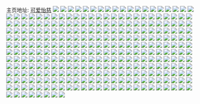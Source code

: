 主页地址: [可爱怡慈](https://weibo.com/u/5721359733) 
![](https://wx4.sinaimg.cn/mw2000/006fcf1Hly1h9l1x05jeuj31ho1zkkjl.jpg) 
![](https://wx4.sinaimg.cn/mw2000/006fcf1Hly1h9l1x8cvl2j31go1s9hdt.jpg) 
![](https://wx4.sinaimg.cn/mw2000/006fcf1Hly1h9aiaji3euj31ho1zku0x.jpg) 
![](https://wx4.sinaimg.cn/mw2000/006fcf1Hly1h9aiamuglzj31ho1hokjl.jpg) 
![](https://wx4.sinaimg.cn/mw2000/006fcf1Hly1h9aialz8xmj31ho1zkqv5.jpg) 
![](https://wx4.sinaimg.cn/mw2000/006fcf1Hly1h9aiakguxbj31ho1zkx6p.jpg) 
![](https://wx4.sinaimg.cn/mw2000/006fcf1Hly1h9aianp7ipj31ho1zlx6p.jpg) 
![](https://wx4.sinaimg.cn/mw2000/006fcf1Hly1h86xrn1musj31ho1zke81.jpg) 
![](https://wx4.sinaimg.cn/mw2000/006fcf1Hly1h86xrjx3qij31ho1zkkjl.jpg) 
![](https://wx4.sinaimg.cn/mw2000/006fcf1Hly1h86xw499x2j31ho1zknpd.jpg) 
![](https://wx4.sinaimg.cn/mw2000/006fcf1Hly1h86xro3cz7j31ho1zke81.jpg) 
![](https://wx4.sinaimg.cn/mw2000/006fcf1Hly1h86xrpmfprj31ho1zkhdt.jpg) 
![](https://wx4.sinaimg.cn/mw2000/006fcf1Hly1h6q0kfaf1oj31ho1zku0x.jpg) 
![](https://wx4.sinaimg.cn/mw2000/006fcf1Hly1h6q0kk5mbij31ho1zlqlm.jpg) 
![](https://wx4.sinaimg.cn/mw2000/006fcf1Hly1h6q0khjy91j31ho1zkdvm.jpg) 
![](https://wx4.sinaimg.cn/mw2000/006fcf1Hly1h5x1bmk1ugj31ho1zl1ky.jpg) 
![](https://wx4.sinaimg.cn/mw2000/006fcf1Hly1h5x1blkwz3j31ho1zlgro.jpg) 
![](https://wx4.sinaimg.cn/mw2000/006fcf1Hly1h5x1bngadlj31ho1zkk02.jpg) 
![](https://wx4.sinaimg.cn/mw2000/006fcf1Hly1h5x1conlivj31ho1zlwl5.jpg) 
![](https://wx4.sinaimg.cn/mw2000/006fcf1Hly1h5mu4hlhtaj31ho1zkhdt.jpg) 
![](https://wx4.sinaimg.cn/mw2000/006fcf1Hly1h5mu30k5zkj31ho1zkhdt.jpg) 
![](https://wx4.sinaimg.cn/mw2000/006fcf1Hly1h5mu407vsgj31ho1zkqv5.jpg) 
![](https://wx4.sinaimg.cn/mw2000/006fcf1Hly1h5mu3h2dtmj32c0340u0y.jpg) 
![](https://wx4.sinaimg.cn/mw2000/006fcf1Hly1h5mu3pk4gkj31ho1zkhdt.jpg) 
![](https://wx4.sinaimg.cn/mw2000/006fcf1Hly1h5mu49cbsrj31ho1zknpd.jpg) 
![](https://wx4.sinaimg.cn/mw2000/006fcf1Hgy1h51m3l7s8bj31o0280qv5.jpg) 
![](https://wx4.sinaimg.cn/mw2000/006fcf1Hgy1h51m3v0tlgj32c0340hdu.jpg) 
![](https://wx4.sinaimg.cn/mw2000/006fcf1Hgy1h51m3i8v77j31o0280x6p.jpg) 
![](https://wx4.sinaimg.cn/mw2000/006fcf1Hgy1h51m3p74ryj31c41zku0x.jpg) 
![](https://wx4.sinaimg.cn/mw2000/006fcf1Hgy1h51m3sl5zfj32c03407wk.jpg) 
![](https://wx4.sinaimg.cn/mw2000/006fcf1Hgy1h51m3fe332j32802yox6s.jpg) 
![](https://wx4.sinaimg.cn/mw2000/006fcf1Hgy1h51m3jsfs9j31a01zjx6p.jpg) 
![](https://wx4.sinaimg.cn/mw2000/006fcf1Hgy1h51m3ym664j33402c07wh.jpg) 
![](https://wx4.sinaimg.cn/mw2000/006fcf1Hgy1h51m3wusqrj31ho1zk7wi.jpg) 
![](https://wx4.sinaimg.cn/mw2000/006fcf1Hgy1h51m41ln2ej32c0340x6r.jpg) 
![](https://wx4.sinaimg.cn/mw2000/006fcf1Hgy1h51m5vskqtj32c0340b2b.jpg) 
![](https://wx4.sinaimg.cn/mw2000/006fcf1Hly1h4v38b59ojj31ho1zk1ky.jpg) 
![](https://wx4.sinaimg.cn/mw2000/006fcf1Hly1h4v38ghor6j31ho1zk7wi.jpg) 
![](https://wx4.sinaimg.cn/mw2000/006fcf1Hly1h4v38i85cej31ho1ho7wh.jpg) 
![](https://wx4.sinaimg.cn/mw2000/006fcf1Hly1h4v38jmryqj31ho1zkqv5.jpg) 
![](https://wx4.sinaimg.cn/mw2000/006fcf1Hly1h3wd8ubwnij31ej1uo1ky.jpg) 
![](https://wx4.sinaimg.cn/mw2000/006fcf1Hly1h3we3x46ljj31ho1zk4qq.jpg) 
![](https://wx4.sinaimg.cn/mw2000/006fcf1Hly1h3pj9m858tj31ho1zk7wi.jpg) 
![](https://wx4.sinaimg.cn/mw2000/006fcf1Hly1h3pj9ogsxtj31ho1zke82.jpg) 
![](https://wx4.sinaimg.cn/mw2000/006fcf1Hly1h3pj9prinsj31ho1zknpe.jpg) 
![](https://wx4.sinaimg.cn/mw2000/006fcf1Hly1h3pj9ogsxtj31ho1zke82.jpg) 
![](https://wx4.sinaimg.cn/mw2000/006fcf1Hly1h2vfncrk00j31ho1zkx6p.jpg) 
![](https://wx4.sinaimg.cn/mw2000/006fcf1Hly1h2v02j2oibj315o2bohdt.jpg) 
![](https://wx4.sinaimg.cn/mw2000/006fcf1Hly1h1ue0quyygj31ho1zkx6q.jpg) 
![](https://wx4.sinaimg.cn/mw2000/006fcf1Hly1h1ue0w08fuj31ho1zku0y.jpg) 
![](https://wx4.sinaimg.cn/mw2000/006fcf1Hly1h1ue0t8g0dj31fc1w6e82.jpg) 
![](https://wx4.sinaimg.cn/mw2000/006fcf1Hly1h1ue0zluefj31ho1i4x6p.jpg) 
![](https://wx4.sinaimg.cn/mw2000/006fcf1Hly1h1ue0xrmspj31ho1zkx6q.jpg) 
![](https://wx4.sinaimg.cn/mw2000/006fcf1Hly1h1hi7goohqj31ho1zk4qq.jpg) 
![](https://wx4.sinaimg.cn/mw2000/006fcf1Hly1h1hi7zvl2uj31ho1zlnpd.jpg) 
![](https://wx4.sinaimg.cn/mw2000/006fcf1Hly1h1hi7ql9kij31ho1zlqv5.jpg) 
![](https://wx4.sinaimg.cn/mw2000/006fcf1Hly1h0s5syqv1hj31ho1ho4qq.jpg) 
![](https://wx4.sinaimg.cn/mw2000/006fcf1Hly1h0s5s4kft4j33402c0npg.jpg) 
![](https://wx4.sinaimg.cn/mw2000/006fcf1Hly1h0s5sfntqjj31ho1hox6p.jpg) 
![](https://wx4.sinaimg.cn/mw2000/006fcf1Hly1h0s5uf1i74j33402c0u0y.jpg) 
![](https://wx4.sinaimg.cn/mw2000/006fcf1Hly1h0s5tdhx7hj31ho1hohdu.jpg) 
![](https://wx4.sinaimg.cn/mw2000/006fcf1Hly1h0s5v4v6bej33402c01l1.jpg) 
![](https://wx4.sinaimg.cn/mw2000/006fcf1Hly1h0ht7li3n5j31ho1zkb2a.jpg) 
![](https://wx4.sinaimg.cn/mw2000/006fcf1Hly1h0ht7qha5cj31ho1zk7wi.jpg) 
![](https://wx4.sinaimg.cn/mw2000/006fcf1Hly1h0ht7mtyfzj31ho1zkb2a.jpg) 
![](https://wx4.sinaimg.cn/mw2000/006fcf1Hly1h0ht7o3fqdj31ho1zkkjm.jpg) 
![](https://wx4.sinaimg.cn/mw2000/006fcf1Hly1h0ht7p9m33j31ho1ywx6p.jpg) 
![](https://wx4.sinaimg.cn/mw2000/006fcf1Hly1h03wuo3uhjj31ho1zk7wi.jpg) 
![](https://wx4.sinaimg.cn/mw2000/006fcf1Hly1gzdf1gw5ptj32802yokjn.jpg) 
![](https://wx4.sinaimg.cn/mw2000/006fcf1Hly1gzdf0y1agnj32802yob2c.jpg) 
![](https://wx4.sinaimg.cn/mw2000/006fcf1Hly1gzdf14k8ohj32802yob2c.jpg) 
![](https://wx4.sinaimg.cn/mw2000/006fcf1Hly1gzdf1brcflj32802yo1l1.jpg) 
![](https://wx4.sinaimg.cn/mw2000/006fcf1Hly1gzdf0uohydj32c02c0npd.jpg) 
![](https://wx4.sinaimg.cn/mw2000/006fcf1Hly1gzdf1e9a7fj32802yokjo.jpg) 
![](https://wx4.sinaimg.cn/mw2000/006fcf1Hly1gzdf17fb0ej32802yoe84.jpg) 
![](https://wx4.sinaimg.cn/mw2000/006fcf1Hly1gzdf116wegj32802yo4qs.jpg) 
![](https://wx4.sinaimg.cn/mw2000/006fcf1Hly1gyc87f9laxj32802yo4qr.jpg) 
![](https://wx4.sinaimg.cn/mw2000/006fcf1Hly1gyc87bkn8ej3280306x6r.jpg) 
![](https://wx4.sinaimg.cn/mw2000/006fcf1Hly1gyc86xwfapj325p30f7wj.jpg) 
![](https://wx4.sinaimg.cn/mw2000/006fcf1Hly1gxxhchj9nqj31ho1zkqv5.jpg) 
![](https://wx4.sinaimg.cn/mw2000/006fcf1Hly1gxxhcinllej31ho1zku0x.jpg) 
![](https://wx4.sinaimg.cn/mw2000/006fcf1Hly1gxjfsbj9qsj32802zmb2d.jpg) 
![](https://wx4.sinaimg.cn/mw2000/006fcf1Hly1gxjfrwwi3wj32802you0z.jpg) 
![](https://wx4.sinaimg.cn/mw2000/006fcf1Hly1gxjfsisk0pj32802yoe85.jpg) 
![](https://wx4.sinaimg.cn/mw2000/006fcf1Hly1gxjfs7ny1rj32802zie85.jpg) 
![](https://wx4.sinaimg.cn/mw2000/006fcf1Hly1gxjfrj62v1j32802yo1l0.jpg) 
![](https://wx4.sinaimg.cn/mw2000/006fcf1Hly1gxjfs3vu11j32802yoe84.jpg) 
![](https://wx4.sinaimg.cn/mw2000/006fcf1Hly1gxftcsb268j32802yokjo.jpg) 
![](https://wx4.sinaimg.cn/mw2000/006fcf1Hly1gxftczrwo3j32802yonpg.jpg) 
![](https://wx4.sinaimg.cn/mw2000/006fcf1Hly1gxftfajxqnj32802yox6s.jpg) 
![](https://wx4.sinaimg.cn/mw2000/006fcf1Hly1gxftdmmh9lj32802yo1l1.jpg) 
![](https://wx4.sinaimg.cn/mw2000/006fcf1Hly1gxftd9hto8j32802yokjo.jpg) 
![](https://wx4.sinaimg.cn/mw2000/006fcf1Hly1gxftfrmfitj32802yokjn.jpg) 
![](https://wx4.sinaimg.cn/mw2000/006fcf1Hly1gwmqpknb5lj32c02c0hdu.jpg) 
![](https://wx4.sinaimg.cn/mw2000/006fcf1Hly1gwlrl203wgj328030mnpf.jpg) 
![](https://wx4.sinaimg.cn/mw2000/006fcf1Hly1gwlrl9r7x9j32c02c0x6p.jpg) 
![](https://wx4.sinaimg.cn/mw2000/006fcf1Hly1gwlrl5qlulj3280316kjn.jpg) 
![](https://wx4.sinaimg.cn/mw2000/006fcf1Hly1gwlrl7abvbj328030mnpe.jpg) 
![](https://wx4.sinaimg.cn/mw2000/006fcf1Hly1gwlrlbkkakj32c02c0kjl.jpg) 
![](https://wx4.sinaimg.cn/mw2000/006fcf1Hly1gwlrkzq6arj32802yoe84.jpg) 
![](https://wx4.sinaimg.cn/mw2000/006fcf1Hly1gwlrl3zv48j3280302b2b.jpg) 
![](https://wx4.sinaimg.cn/mw2000/006fcf1Hly1gwlrkwksw4j32802yoqv8.jpg) 
![](https://wx4.sinaimg.cn/mw2000/006fcf1Hly1gve2dx5hrdj60n00n0n0o02.jpg) 
![](https://wx4.sinaimg.cn/mw2000/006fcf1Hly1gve30d30wej61zk1hob2a02.jpg) 
![](https://wx4.sinaimg.cn/mw2000/006fcf1Hly1gv4rp1x9z5j62802yo7wl02.jpg) 
![](https://wx4.sinaimg.cn/mw2000/006fcf1Hly1gv4rpgj7otj326n2dtx6q.jpg) 
![](https://wx4.sinaimg.cn/mw2000/006fcf1Hly1gv4rpb69o6j62802yokjp02.jpg) 
![](https://wx4.sinaimg.cn/mw2000/006fcf1Hly1gv4rp60e1yj32802yox6s.jpg) 
![](https://wx4.sinaimg.cn/mw2000/006fcf1Hly1gus2f2bfgcj61491497r002.jpg) 
![](https://wx4.sinaimg.cn/mw2000/006fcf1Hly1gus2f4oa1wj62c02c0x6q02.jpg) 
![](https://wx4.sinaimg.cn/mw2000/006fcf1Hly1gus2eshkcxj61ho1zkx6p02.jpg) 
![](https://wx4.sinaimg.cn/mw2000/006fcf1Hly1gus2f35nccj3149149b15.jpg) 
![](https://wx4.sinaimg.cn/mw2000/006fcf1Hly1gus2ghjqv8j6149149dxv02.jpg) 
![](https://wx4.sinaimg.cn/mw2000/006fcf1Hly1gus2f1gf7mj6149149wyp02.jpg) 
![](https://wx4.sinaimg.cn/mw2000/006fcf1Hly1gus2f0oa44j61491497u902.jpg) 
![](https://wx4.sinaimg.cn/mw2000/006fcf1Hly1gus2ew3vc9j62c02c0x6q02.jpg) 
![](https://wx4.sinaimg.cn/mw2000/006fcf1Hly1gus2j1bk8ej61zk1ho1ky02.jpg) 
![](https://wx4.sinaimg.cn/mw2000/006fcf1Hly1gu7bas7jyfj62802yoqv702.jpg) 
![](https://wx4.sinaimg.cn/mw2000/006fcf1Hly1gu7bb0vsg0j63402c0kjm02.jpg) 
![](https://wx4.sinaimg.cn/mw2000/006fcf1Hly1gu7bb556y0j615o334b2a02.jpg) 
![](https://wx4.sinaimg.cn/mw2000/006fcf1Hly1gu7bad658ej62c02c04qq02.jpg) 
![](https://wx4.sinaimg.cn/mw2000/006fcf1Hly1gu7bailv0lj615o2bcx6p02.jpg) 
![](https://wx4.sinaimg.cn/mw2000/006fcf1Hly1gu7baobobpj62802yoqv702.jpg) 
![](https://wx4.sinaimg.cn/mw2000/006fcf1Hly1gu7baxvleej62c02c0u0x02.jpg) 
![](https://wx4.sinaimg.cn/mw2000/006fcf1Hly1gu7be1om2wj62802yohdw02.jpg) 
![](https://wx4.sinaimg.cn/mw2000/006fcf1Hly1gtthbxwypmj32802yonpf.jpg) 
![](https://wx4.sinaimg.cn/mw2000/006fcf1Hly1gtthc7uxk7j32c02c01ky.jpg) 
![](https://wx4.sinaimg.cn/mw2000/006fcf1Hly1gtthbuj466j61dw1xykjl02.jpg) 
![](https://wx4.sinaimg.cn/mw2000/006fcf1Hly1gtthbsw73jj62802yoe8302.jpg) 
![](https://wx4.sinaimg.cn/mw2000/006fcf1Hly1gtthc0wd48j628031eu0z02.jpg) 
![](https://wx4.sinaimg.cn/mw2000/006fcf1Hly1gsvqvn4uz1j30u014agsd.jpg) 
![](https://wx4.sinaimg.cn/mw2000/006fcf1Hly1gsvqw13ys9j31400u047l.jpg) 
![](https://wx4.sinaimg.cn/mw2000/006fcf1Hly1gsvqvqxub4j30u0145n49.jpg) 
![](https://wx4.sinaimg.cn/mw2000/006fcf1Hly1gsvqvlcqdej30ub0u00w7.jpg) 
![](https://wx4.sinaimg.cn/mw2000/006fcf1Hly1gsvqvz8kztj31400u0dn5.jpg) 
![](https://wx4.sinaimg.cn/mw2000/006fcf1Hly1gsvqvp35zlj30u014awl4.jpg) 
![](https://wx4.sinaimg.cn/mw2000/006fcf1Hly1gssd2bi73zj30u014ngx0.jpg) 
![](https://wx4.sinaimg.cn/mw2000/006fcf1Hly1gssd28cy79j30u0140wmf.jpg) 
![](https://wx4.sinaimg.cn/mw2000/006fcf1Hly1gssd2jtpisj30u01407ee.jpg) 
![](https://wx4.sinaimg.cn/mw2000/006fcf1Hly1gssd2m1gj0j60u010n46u02.jpg) 
![](https://wx4.sinaimg.cn/mw2000/006fcf1Hly1gssd2n3pelj31400u0ag5.jpg) 
![](https://wx4.sinaimg.cn/mw2000/006fcf1Hly1gssd2gk0uyj30u0140doy.jpg) 
![](https://wx4.sinaimg.cn/mw2000/006fcf1Hly1gssd2dtwlzj30u0140do2.jpg) 
![](https://wx4.sinaimg.cn/mw2000/006fcf1Hly1gssd268g1rj31400u07ji.jpg) 
![](https://wx4.sinaimg.cn/mw2000/006fcf1Hly1gssd2pz30vj30u0140h06.jpg) 
![](https://wx4.sinaimg.cn/mw2000/006fcf1Hly1grozwhc9llj30u014045n.jpg) 
![](https://wx4.sinaimg.cn/mw2000/006fcf1Hly1grozwjao22j31400u0k30.jpg) 
![](https://wx4.sinaimg.cn/mw2000/006fcf1Hly1grozwhzxxpj30u0140tqf.jpg) 
![](https://wx4.sinaimg.cn/mw2000/006fcf1Hly1grozwjmzqej31400u0k4f.jpg) 
![](https://wx4.sinaimg.cn/mw2000/006fcf1Hly1grozwfywbtj30u0140dvw.jpg) 
![](https://wx4.sinaimg.cn/mw2000/006fcf1Hly1grozwirf2gj31400u0wps.jpg) 
![](https://wx4.sinaimg.cn/mw2000/006fcf1Hly1gqp7kjtstoj30u012q7cm.jpg) 
![](https://wx4.sinaimg.cn/mw2000/006fcf1Hly1gqjdl641l9j30u0140qdn.jpg) 
![](https://wx4.sinaimg.cn/mw2000/006fcf1Hly1gqjdl4430lj31400u0grf.jpg) 
![](https://wx4.sinaimg.cn/mw2000/006fcf1Hly1gqjdl5krzxj30u00u045r.jpg) 
![](https://wx4.sinaimg.cn/mw2000/006fcf1Hly1gqjdl4zzcvj30u00u0jza.jpg) 
![](https://wx4.sinaimg.cn/mw2000/006fcf1Hly1gqjdl8cyhhj30u00u07f3.jpg) 
![](https://wx4.sinaimg.cn/mw2000/006fcf1Hly1gqjdl6so5rj30u0140gvv.jpg) 
![](https://wx4.sinaimg.cn/mw2000/006fcf1Hly1goyq00dizrj32802yoe84.jpg) 
![](https://wx4.sinaimg.cn/mw2000/006fcf1Hly1goyq08ycp5j32c02c0npd.jpg) 
![](https://wx4.sinaimg.cn/mw2000/006fcf1Hly1goypzc7ab3j32802yo1l1.jpg) 
![](https://wx4.sinaimg.cn/mw2000/006fcf1Hly1goypyks2emj32802yoe85.jpg) 
![](https://wx4.sinaimg.cn/mw2000/006fcf1Hly1goypwze4wvj33402c0b2a.jpg) 
![](https://wx4.sinaimg.cn/mw2000/006fcf1Hly1goypxrolmaj30n01pcb11.jpg) 
![](https://wx4.sinaimg.cn/mw2000/006fcf1Hly1gnnfy7znr7j31ho1zk4qq.jpg) 
![](https://wx4.sinaimg.cn/mw2000/006fcf1Hly1gnnfyd134oj32c02c0wtx.jpg) 
![](https://wx4.sinaimg.cn/mw2000/006fcf1Hly1gn05l4enrbj32yo280x6r.jpg) 
![](https://wx4.sinaimg.cn/mw2000/006fcf1Hly1gn05lm9x8lj32c033ye83.jpg) 
![](https://wx4.sinaimg.cn/mw2000/006fcf1Hly1gn05kxkpioj32c033ynpe.jpg) 
![](https://wx4.sinaimg.cn/mw2000/006fcf1Hly1gn05l8doj9j32c033ynpf.jpg) 
![](https://wx4.sinaimg.cn/mw2000/006fcf1Hly1gn05l1jb8fj33402c07we.jpg) 
![](https://wx4.sinaimg.cn/mw2000/006fcf1Hly1gn05l0nm9tj32yo280hdw.jpg) 
![](https://wx4.sinaimg.cn/mw2000/006fcf1Hly1gm0ezu8mmgj334021zqv6.jpg) 
![](https://wx4.sinaimg.cn/mw2000/006fcf1Hly1glzaw3zj14j30u0140dth.jpg) 
![](https://wx4.sinaimg.cn/mw2000/006fcf1Hly1glzaw4lfgoj30u00u0wjp.jpg) 
![](https://wx4.sinaimg.cn/mw2000/006fcf1Hly1glzaw7hu4kj30u0147k5o.jpg) 
![](https://wx4.sinaimg.cn/mw2000/006fcf1Hly1glzaw6282zj30u00u0k1r.jpg) 
![](https://wx4.sinaimg.cn/mw2000/006fcf1Hly1glzaw80abaj30u0140nau.jpg) 
![](https://wx4.sinaimg.cn/mw2000/006fcf1Hly1glzaw6yvk3j30u014n4d3.jpg) 
![](https://wx4.sinaimg.cn/mw2000/006fcf1Hly1gle9gsfy5vj30u0140al2.jpg) 
![](https://wx4.sinaimg.cn/mw2000/006fcf1Hly1gle9gq4cxsj30u0140455.jpg) 
![](https://wx4.sinaimg.cn/mw2000/006fcf1Hly1gle9grs88fj30u0140tgp.jpg) 
![](https://wx4.sinaimg.cn/mw2000/006fcf1Hly1gle9gql2f2j30u0140tl0.jpg) 
![](https://wx4.sinaimg.cn/mw2000/006fcf1Hly1gle9gr3874j30u00u0ak1.jpg) 
![](https://wx4.sinaimg.cn/mw2000/006fcf1Hly1gle9gp3xcqj30u0140k4d.jpg) 
![](https://wx4.sinaimg.cn/mw2000/006fcf1Hly1gle9grhe2tj30u0140jz6.jpg) 
![](https://wx4.sinaimg.cn/mw2000/006fcf1Hly1gkoxx12uc7j30u0140keh.jpg) 
![](https://wx4.sinaimg.cn/mw2000/006fcf1Hly1gkoxwvswbvj31400u0qri.jpg) 
![](https://wx4.sinaimg.cn/mw2000/006fcf1Hly1gkoxwwvhy2j30u01401ha.jpg) 
![](https://wx4.sinaimg.cn/mw2000/006fcf1Hly1gkoxwxicgqj30u0140e55.jpg) 
![](https://wx4.sinaimg.cn/mw2000/006fcf1Hly1gkoxx0dnu6j30u01404no.jpg) 
![](https://wx4.sinaimg.cn/mw2000/006fcf1Hly1gkoxwy2mnmj30u01407u3.jpg) 
![](https://wx4.sinaimg.cn/mw2000/006fcf1Hly1gjtzzeppojj30u0140n7m.jpg) 
![](https://wx4.sinaimg.cn/mw2000/006fcf1Hly1gjtzzgmbcpj31400u0gy3.jpg) 
![](https://wx4.sinaimg.cn/mw2000/006fcf1Hly1gjtzzdyzvlj30u0140wto.jpg) 
![](https://wx4.sinaimg.cn/mw2000/006fcf1Hly1gjtzzdcfdyj30u0140aod.jpg) 
![](https://wx4.sinaimg.cn/mw2000/006fcf1Hly1gjtzzhlw0yj31400u048g.jpg) 
![](https://wx4.sinaimg.cn/mw2000/006fcf1Hly1gjtzzdorc2j30u015l4d5.jpg) 
![](https://wx4.sinaimg.cn/mw2000/006fcf1Hly1gjtzzefip1j30u0140185.jpg) 
![](https://wx4.sinaimg.cn/mw2000/006fcf1Hly1gjtzzgzaz2j31400u0tik.jpg) 
![](https://wx4.sinaimg.cn/mw2000/006fcf1Hly1gjtzzfzk79j30u014cwsw.jpg) 
![](https://wx4.sinaimg.cn/mw2000/006fcf1Hly1gihagnumw2j30u014048o.jpg) 
![](https://wx4.sinaimg.cn/mw2000/006fcf1Hly1gihagqipazj31400u0k2p.jpg) 
![](https://wx4.sinaimg.cn/mw2000/006fcf1Hly1gihagp4ncbj30u0117qfx.jpg) 
![](https://wx4.sinaimg.cn/mw2000/006fcf1Hly1gihagrpfivj31400u0tkf.jpg) 
![](https://wx4.sinaimg.cn/mw2000/006fcf1Hly1gihagoov7qj30u0140tj5.jpg) 
![](https://wx4.sinaimg.cn/mw2000/006fcf1Hly1gihagn6h83j31400u0qf3.jpg) 
![](https://wx4.sinaimg.cn/mw2000/006fcf1Hly1gihagodz0fj30u00u0qbn.jpg) 
![](https://wx4.sinaimg.cn/mw2000/006fcf1Hly1gihags3pcrj30u00u0wox.jpg) 
![](https://wx4.sinaimg.cn/mw2000/006fcf1Hly1gihagsjti0j30u00u0dpk.jpg) 
![](https://wx4.sinaimg.cn/mw2000/006fcf1Hly1gi3hvxxjpxj30u011z4di.jpg) 
![](https://wx4.sinaimg.cn/mw2000/006fcf1Hly1gi3hvzuur1j30u0140k2j.jpg) 
![](https://wx4.sinaimg.cn/mw2000/006fcf1Hly1gi3hvyb5dbj30u011y4be.jpg) 
![](https://wx4.sinaimg.cn/mw2000/006fcf1Hly1gfs2m4a1rqj30u0140qd1.jpg) 
![](https://wx4.sinaimg.cn/mw2000/006fcf1Hly1gfs2m5c1r8j31400u0k4r.jpg) 
![](https://wx4.sinaimg.cn/mw2000/006fcf1Hly1gfs2m3zr4fj30u0140gwt.jpg) 
![](https://wx4.sinaimg.cn/mw2000/006fcf1Hly1gfs2m3czaij30u0140akv.jpg) 
![](https://wx4.sinaimg.cn/mw2000/006fcf1Hly1gfs2m6t9c2j30u014046c.jpg) 
![](https://wx4.sinaimg.cn/mw2000/006fcf1Hly1gfs2m3nrrwj30u00x5ado.jpg) 
![](https://wx4.sinaimg.cn/mw2000/006fcf1Hly1gezyb247cfj30u0140ajj.jpg) 
![](https://wx4.sinaimg.cn/mw2000/006fcf1Hly1gezyavu94ej30u00u0dqt.jpg) 
![](https://wx4.sinaimg.cn/mw2000/006fcf1Hly1gezyb083n4j30u0140th8.jpg) 
![](https://wx4.sinaimg.cn/mw2000/006fcf1Hly1gezyayjnfxj30u00u0dtg.jpg) 
![](https://wx4.sinaimg.cn/mw2000/006fcf1Hly1gezyatj524j30u0140k0e.jpg) 
![](https://wx4.sinaimg.cn/mw2000/006fcf1Hly1gezyb4dm67j30u00u0133.jpg) 
![](https://wx4.sinaimg.cn/mw2000/006fcf1Hly1gez804ff1zj30u0140tm9.jpg) 
![](https://wx4.sinaimg.cn/mw2000/006fcf1Hly1gez1657ta4j30u0140alm.jpg) 
![](https://wx4.sinaimg.cn/mw2000/006fcf1Hly1gez168a8a9j30u014baix.jpg) 
![](https://wx4.sinaimg.cn/mw2000/006fcf1Hly1gez165sznzj30u0140qac.jpg) 
![](https://wx4.sinaimg.cn/mw2000/006fcf1Hly1gez16747mrj30u0135dme.jpg) 
![](https://wx4.sinaimg.cn/mw2000/006fcf1Hly1gez166lcb7j30u00u07ci.jpg) 
![](https://wx4.sinaimg.cn/mw2000/006fcf1Hly1gez164u6bjj30u0140n3z.jpg) 
![](https://wx4.sinaimg.cn/mw2000/006fcf1Hly1gdlm5200rbj31o0280x6p.jpg) 
![](https://wx4.sinaimg.cn/mw2000/006fcf1Hly1gdlm54xsucj32c02c0u0y.jpg) 
![](https://wx4.sinaimg.cn/mw2000/006fcf1Hly1gdlm7d0s0wj30rs2234qp.jpg) 
![](https://wx4.sinaimg.cn/mw2000/006fcf1Hly1gdlm6x37lzj30rs2237wh.jpg) 
![](https://wx4.sinaimg.cn/mw2000/006fcf1Hly1gdlm5417wtj31o02804qq.jpg) 
![](https://wx4.sinaimg.cn/mw2000/006fcf1Hly1gdlm56hlumj33402c0npf.jpg) 
![](https://wx4.sinaimg.cn/mw2000/006fcf1Hly1ga88hm0u5hj31400u0k23.jpg) 
![](https://wx4.sinaimg.cn/mw2000/006fcf1Hly1ga88hn3hl2j30u01344bq.jpg) 
![](https://wx4.sinaimg.cn/mw2000/006fcf1Hly1ga88hmji2aj30u0140ncd.jpg) 
![](https://wx4.sinaimg.cn/mw2000/006fcf1Hly1ga88hrsw91j30u0140n5u.jpg) 
![](https://wx4.sinaimg.cn/mw2000/006fcf1Hly1ga88hnv8l3j30u0140wtv.jpg) 
![](https://wx4.sinaimg.cn/mw2000/006fcf1Hly1ga88hq0ii8j30u0140k69.jpg) 
![](https://wx4.sinaimg.cn/mw2000/006fcf1Hly1g9mbeb7k6jj313y0u0th7.jpg) 
![](https://wx4.sinaimg.cn/mw2000/006fcf1Hly1g9mbe99tqmj30u0140k4t.jpg) 
![](https://wx4.sinaimg.cn/mw2000/006fcf1Hly1g9mbebpokpj313y0u0ak7.jpg) 
![](https://wx4.sinaimg.cn/mw2000/006fcf1Hly1g9mbeah3twj30u0122jyw.jpg) 
![](https://wx4.sinaimg.cn/mw2000/006fcf1Hly1g9mbe8ozjhj30u0140gwj.jpg) 
![](https://wx4.sinaimg.cn/mw2000/006fcf1Hly1g9mbf7tfi2j30u015ndpu.jpg) 
![](https://wx4.sinaimg.cn/mw2000/006fcf1Hly1g94lue16pgj31400u0qk6.jpg) 
![](https://wx4.sinaimg.cn/mw2000/006fcf1Hly1g94ludbelzj30u0140nme.jpg) 
![](https://wx4.sinaimg.cn/mw2000/006fcf1Hly1g94lueyvtdj31400u0nka.jpg) 
![](https://wx4.sinaimg.cn/mw2000/006fcf1Hly1g94lucv4cij30u0140h97.jpg) 
![](https://wx4.sinaimg.cn/mw2000/006fcf1Hly1g94luc2kdij30u0140hbd.jpg) 
![](https://wx4.sinaimg.cn/mw2000/006fcf1Hly1g94lueeiqtj31400u0k8r.jpg) 
![](https://wx4.sinaimg.cn/mw2000/006fcf1Hly1g8889ywfd2j30u00ubn2s.jpg) 
![](https://wx4.sinaimg.cn/mw2000/006fcf1Hly1g8889zjio8j30u0140wl3.jpg) 
![](https://wx4.sinaimg.cn/mw2000/006fcf1Hly1g8889z9hzcj313n0u0wkz.jpg) 
![](https://wx4.sinaimg.cn/mw2000/006fcf1Hly1g888a0i5pqj30u0140438.jpg) 
![](https://wx4.sinaimg.cn/mw2000/006fcf1Hly1g8889yknw7j30u0140aiw.jpg) 
![](https://wx4.sinaimg.cn/mw2000/006fcf1Hly1g8889zslslj30u0140wlc.jpg) 
![](https://wx4.sinaimg.cn/mw2000/006fcf1Hly1g888a0t9qej31400u0wlw.jpg) 
![](https://wx4.sinaimg.cn/mw2000/006fcf1Hly1g807ituug8j30u0140tfb.jpg) 
![](https://wx4.sinaimg.cn/mw2000/006fcf1Hly1g807is2apcj30u00xj11c.jpg) 
![](https://wx4.sinaimg.cn/mw2000/006fcf1Hly1g807iucwbmj30u00z0tfz.jpg) 
![](https://wx4.sinaimg.cn/mw2000/006fcf1Hly1g807it7f0rj30u0140tfa.jpg) 
![](https://wx4.sinaimg.cn/mw2000/006fcf1Hly1g807itjur6j313x0u0465.jpg) 
![](https://wx4.sinaimg.cn/mw2000/006fcf1Hly1g807ispo83j30u01407a8.jpg) 
![](https://wx4.sinaimg.cn/mw2000/006fcf1Hly1g72slw51xsj30u0140nck.jpg) 
![](https://wx4.sinaimg.cn/mw2000/006fcf1Hly1g72tzp86dkj30u014016t.jpg) 
![](https://wx4.sinaimg.cn/mw2000/006fcf1Hly1g72slwgwasj30u0140h2g.jpg) 
![](https://wx4.sinaimg.cn/mw2000/006fcf1Hly1g72slvpiswj30u0140tpg.jpg) 
![](https://wx4.sinaimg.cn/mw2000/006fcf1Hly1g72tzpj7u0j31400u0ww5.jpg) 
![](https://wx4.sinaimg.cn/mw2000/006fcf1Hly1g72slwzuxkj30u0140tnl.jpg) 
![](https://wx4.sinaimg.cn/mw2000/006fcf1Hly1g6ueqs4atmj30u00yjqc5.jpg) 
![](https://wx4.sinaimg.cn/mw2000/006fcf1Hly1g6ueqvcagyj31400u0naz.jpg) 
![](https://wx4.sinaimg.cn/mw2000/006fcf1Hly1g6ueqtenycj30u00ypk1h.jpg) 
![](https://wx4.sinaimg.cn/mw2000/006fcf1Hly1g6ueqtzoujj30u012aalb.jpg) 
![](https://wx4.sinaimg.cn/mw2000/006fcf1Hly1g6ueqrfouaj30u0140akj.jpg) 
![](https://wx4.sinaimg.cn/mw2000/006fcf1Hly1g6uequepvvj31400u0tkp.jpg) 
![](https://wx4.sinaimg.cn/mw2000/006fcf1Hly1g6t872rbflj30u014047b.jpg) 
![](https://wx4.sinaimg.cn/mw2000/006fcf1Hly1g6t8732osuj31400u0ds6.jpg) 
![](https://wx4.sinaimg.cn/mw2000/006fcf1Hly1g6t871pou9j30u00zhn6b.jpg) 
![](https://wx4.sinaimg.cn/mw2000/006fcf1Hly1g6s98p5lizj30u010oaff.jpg) 
![](https://wx4.sinaimg.cn/mw2000/006fcf1Hly1g6s98o2mkpj30u0140jzm.jpg) 
![](https://wx4.sinaimg.cn/mw2000/006fcf1Hly1g6s98oqg0tj30u0140n64.jpg) 
![](https://wx4.sinaimg.cn/mw2000/006fcf1Hly1g6s98ofcdaj30u0140th4.jpg) 
![](https://wx4.sinaimg.cn/mw2000/006fcf1Hly1g5i6vql3tgj30u0140aj2.jpg) 
![](https://wx4.sinaimg.cn/mw2000/006fcf1Hly1g5i6vrpxaqj31400u013y.jpg) 
![](https://wx4.sinaimg.cn/mw2000/006fcf1Hly1g5i6vqvz6lj30u0140dos.jpg) 
![](https://wx4.sinaimg.cn/mw2000/006fcf1Hly1g5i6methg3j31400u0qli.jpg) 
![](https://wx4.sinaimg.cn/mw2000/006fcf1Hly1g5i6mfifn3j31400u0wqp.jpg) 
![](https://wx4.sinaimg.cn/mw2000/006fcf1Hly1g5i6mf6c24j31400u0k92.jpg) 
![](https://wx4.sinaimg.cn/mw2000/006fcf1Hly1g5i6vrdacbj30u0140qcj.jpg) 
![](https://wx4.sinaimg.cn/mw2000/006fcf1Hly1g5i6vpsnr2j30u0140gx6.jpg) 
![](https://wx4.sinaimg.cn/mw2000/006fcf1Hly1g5i6x5bop3j30u0140gtm.jpg) 
![](https://wx4.sinaimg.cn/mw2000/006fcf1Hly1g428cilb38j32801o0b2a.jpg) 
![](https://wx4.sinaimg.cn/mw2000/006fcf1Hly1g428ccvph6j32801o0hdu.jpg) 
![](https://wx4.sinaimg.cn/mw2000/006fcf1Hly1g1d6u8xywej31ji15o19t.jpg) 
![](https://wx4.sinaimg.cn/mw2000/006fcf1Hly1g1d6ups4lpj315o1ji4qn.jpg) 
![](https://wx4.sinaimg.cn/mw2000/006fcf1Hly1g1d6ugly9fj31ji15ok95.jpg) 
